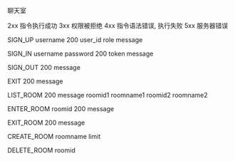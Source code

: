 聊天室

2xx 指令执行成功
3xx 权限被拒绝
4xx 指令语法错误, 执行失败
5xx 服务器错误

SIGN_UP username
200 user_id role message

SIGN_IN username password
200 token message

SIGN_OUT 
200 message

EXIT
200 message

LIST_ROOM 
200 message
roomid1 roomname1
roomid2 roomname2

ENTER_ROOM  roomid
200 message

EXIT_ROOM 
200 message

CREATE_ROOM  roomname limit

DELETE_ROOM  roomid